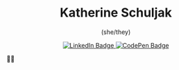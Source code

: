 <div id="header" align="center">
  <h1>Katherine Schuljak</h1> <p>(she/they)</p>

  <div id="badges">
    <a href="https://www.linkedin.com/in/kschuljak">
      <img src="https://img.shields.io/badge/LinkedIn-blue?logo=linkedin&logoColor=white&style=for-the-badge" alt="LinkedIn Badge" />
    </a>
    <a href="https://codepen.io/kschuljak">
      <img src="https://img.shields.io/badge/CodePen-black?logo=codepen&logoColor=white&style=for-the-badge" alt="CodePen Badge" />
    </a>
  </div>
</div>

:woman_technologist: 



<!--
**kschuljak/kschuljak** is a ✨ _special_ ✨ repository because its `README.md` (this file) appears on your GitHub profile.

Here are some ideas to get you started:

- 🔭 I’m currently working on ...
- 🌱 I’m currently learning ...
- 👯 I’m looking to collaborate on ...
- 🤔 I’m looking for help with ...
- 💬 Ask me about ...
- 📫 How to reach me: ...
- 😄 Pronouns: ...
- ⚡ Fun fact: ...
-->
